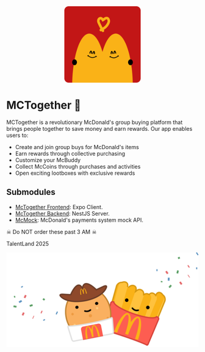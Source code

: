 <div align="center">
  <a href="#">
    <picture>
      <img src="assets/logomt.png" width="200" alt="McTogether logo">
    </picture>
  </a>
</div>

# MCTogether 🍔

MCTogether is a revolutionary McDonald's group buying platform that brings people together to save money and earn rewards. Our app enables users to:

- Create and join group buys for McDonald's items
- Earn rewards through collective purchasing
- Customize your McBuddy
- Collect McCoins through purchases and activities
- Open exciting lootboxes with exclusive rewards

## Submodules

- [McTogether Frontend](https://github.com/RodrigoJC20/mctogether): Expo Client.
- [McTogether Backend](https://github.com/MisterChief53/McTogether-Backend): NestJS Server.
- [McMock](https://github.com/MikelBarajas38/Mc-Mock): McDonald's payments system mock API.

☠ Do NOT order these past 3 AM ☠

TalentLand 2025

<div align="center">
  <a href="#">
    <picture>
      <img src="assets/celebrate.png" width="512" alt="Yay">
    </picture>
  </a>
</div>
